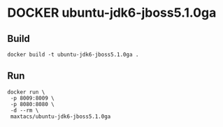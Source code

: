# DOCKER ubuntu-jdk6-jboss5.1.0ga
## Build

    docker build -t ubuntu-jdk6-jboss5.1.0ga .
   
## Run
    docker run \
     -p 8009:8009 \
     -p 8080:8080 \
     -d --rm \
     maxtacs/ubuntu-jdk6-jboss5.1.0ga 
